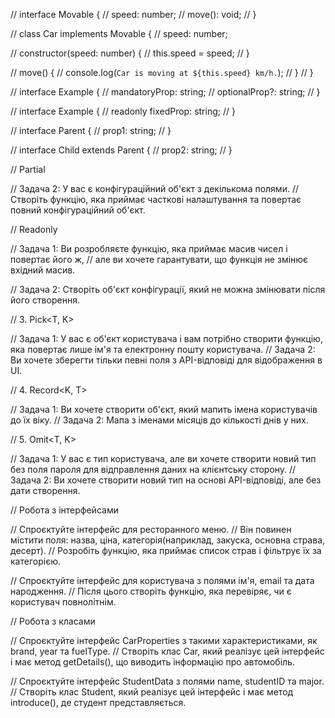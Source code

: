 // interface Movable {
//   speed: number;
//   move(): void;
// }

// class Car implements Movable {
//   speed: number;

//   constructor(speed: number) {
//     this.speed = speed;
//   }

//   move() {
//     console.log(`Car is moving at ${this.speed} km/h.`);
//   }
// }

// interface Example {
//   mandatoryProp: string;
//   optionalProp?: string;
// }

// interface Example {
//   readonly fixedProp: string;
// }

// interface Parent {
//   prop1: string;
// }

// interface Child extends Parent {
//   prop2: string;
// }

// Partial<T>

<!-- // Задача 1: Уявімо, що у вас є форма редагування профілю користувача.
// Користувач може вибирати, які поля він хоче оновити.Створіть тип для такої форми на основі існуючого типу User. -->

//   Задача 2: У вас є конфігураційний об'єкт з декількома полями.
// Створіть функцію, яка приймає часткові налаштування та повертає повний конфігураційний об'єкт.

// Readonly<T>

// Задача 1: Ви розробляєте функцію, яка приймає масив чисел і повертає його ж,
//   але ви хочете гарантувати, що функція не змінює вхідний масив.

// Задача 2: Створіть об'єкт конфігурації, який не можна змінювати після його створення.

// 3. Pick<T, K>

// Задача 1: У вас є об'єкт користувача і вам потрібно створити функцію, яка повертає лише ім'я та електронну пошту користувача.
// Задача 2: Ви хочете зберегти тільки певні поля з API-відповіді для відображення в UI.

// 4. Record<K, T>

// Задача 1: Ви хочете створити об'єкт, який мапить імена користувачів до їх віку.
// Задача 2: Мапа з іменами місяців до кількості днів у них.

// 5. Omit<T, K>

// Задача 1: У вас є тип користувача, але ви хочете створити новий тип без поля пароля для відправлення даних на клієнтську сторону.
//Задача 2: Ви хочете створити новий тип на основі API-відповіді, але без дати створення.

// Робота з інтерфейсами

// Спроєктуйте інтерфейс для ресторанного меню.
// Він повинен містити поля: назва, ціна, категорія(наприклад, закуска, основна страва, десерт).
// Розробіть функцію, яка приймає список страв і фільтрує їх за категорією.

// Спроєктуйте інтерфейс для користувача з полями ім'я, email та дата народження.
// Після цього створіть функцію, яка перевіряє, чи є користувач повнолітнім.

// Робота з класами

// Спроєктуйте інтерфейс CarProperties з такими характеристиками, як brand, year та fuelType.
// Створіть клас Car, який реалізує цей інтерфейс і має метод getDetails(), що виводить інформацію про автомобіль.

// Спроєктуйте інтерфейс StudentData з полями name, studentID та major.
// Створіть клас Student, який реалізує цей інтерфейс і має метод introduce(), де студент представляється.